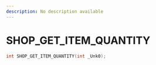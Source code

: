 ```yaml
---
description: No description available 
---
```


# SHOP_GET_ITEM_QUANTITY

```cpp
int SHOP_GET_ITEM_QUANTITY(int _Unk0);
```